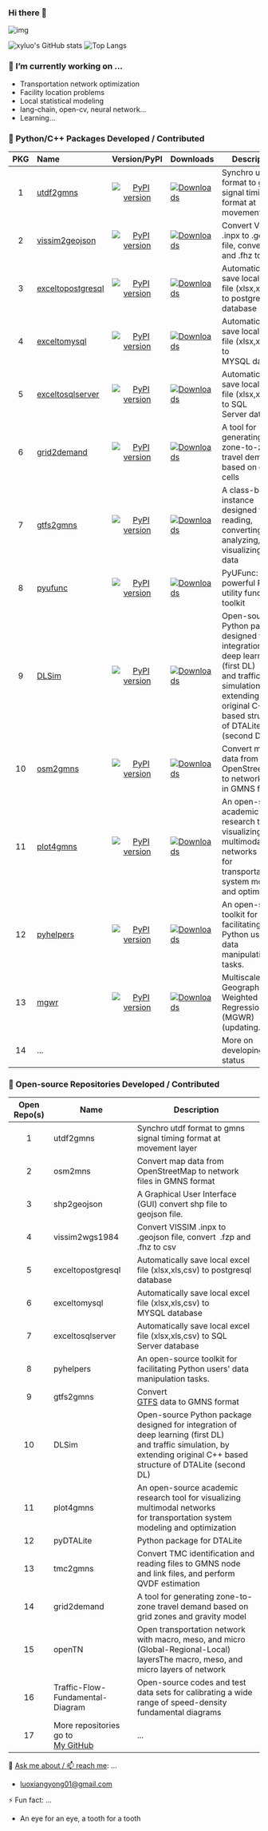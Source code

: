 ### Hi there 👋

![img](https://komarev.com/ghpvc/?username=xyluo25&label=xyluo25+PROFILE+VIEWS:+2023-+&color=green)

![xyluo's GitHub stats](https://github-readme-stats.vercel.app/api?username=xyluo25&rank_icon=github&show=prs_merged_percentage&hide=contribs) ![Top Langs](https://github-readme-stats.vercel.app/api/top-langs/?username=xyluo25&layout=compact&hide=html,Dockerfile&langs_count=8)

### **🔭 I’m currently working on ...**

* Transportation network optimization
* Facility location problems
* Local statistical modeling
* lang-chain, open-cv, neural network...
* Learning...

### **🌱 Python/C++ Packages Developed / Contributed**


| PKG | Name                                                              |                                                 Version/PyPI                                                 | Downloads                                                                                                     | Description                                                                                                                                                                   |
| :---: | :------------------------------------------------------------------ | :-------------------------------------------------------------------------------------------------------------: | --------------------------------------------------------------------------------------------------------------- | ------------------------------------------------------------------------------------------------------------------------------------------------------------------------------- |
|  1  | [utdf2gmns](https://github.com/xyluo25/utdf2gmns)                 |         [![PyPI version](https://badge.fury.io/py/utdf2gmns.svg)](https://badge.fury.io/py/utdf2gmns)         | [![Downloads](https://static.pepy.tech/badge/utdf2gmns)](https://pepy.tech/project/utdf2gmns)                 | Synchro utdf format to gmns signal timing format at movement layer                                                                                                            |
|  2  | [vissim2geojson](https://github.com/xyluo25/vissim2wgs1984)       |    [![PyPI version](https://badge.fury.io/py/vissim2geojson.svg)](https://badge.fury.io/py/vissim2geojson)    | [![Downloads](https://static.pepy.tech/badge/vissim2geojson)](https://pepy.tech/project/vissim2geojson)       | Convert VISSIM .inpx to .geojson file, convert  .fzp and .fhz to csv                                                                                                       |
|  3  | [exceltopostgresql](https://github.com/xyluo25/exceltopostgresql) | [![PyPI version](https://badge.fury.io/py/exceltopostgresql.svg)](https://badge.fury.io/py/exceltopostgresql) | [![Downloads](https://static.pepy.tech/badge/exceltopostgresql)](https://pepy.tech/project/exceltopostgresql) | Automatically save local excel file (xlsx,xls,csv) to postgresql database                                                                                                   |
|  4  | [exceltomysql](https://github.com/xyluo25/exceltomysql)           |      [![PyPI version](https://badge.fury.io/py/exceltomysql.svg)](https://badge.fury.io/py/exceltomysql)      | [![Downloads](https://static.pepy.tech/badge/exceltomysql)](https://pepy.tech/project/exceltomysql)           | Automatically save local excel file (xlsx,xls,csv) to MYSQL database                                                                                                        |
|  5  | [exceltosqlserver](https://github.com/xyluo25/exceltosqlserver)   |  [![PyPI version](https://badge.fury.io/py/exceltosqlserver.svg)](https://badge.fury.io/py/exceltosqlserver)  | [![Downloads](https://static.pepy.tech/badge/exceltosqlserver)](https://pepy.tech/project/exceltosqlserver)   | Automatically save local excel file (xlsx,xls,csv) to SQL Server database                                                                                                   |
|  6  | [grid2demand](https://github.com/xyluo25/grid2demand)             |       [![PyPI version](https://badge.fury.io/py/grid2demand.svg)](https://badge.fury.io/py/grid2demand)       | [![Downloads](https://static.pepy.tech/badge/grid2demand)](https://pepy.tech/project/grid2demand)             | A tool for generating zone-to-zone travel demand based on grid cells                                                                                                          |
|  7  | [gtfs2gmns](https://github.com/xyluo25/gtfs2gmns)                 |         [![PyPI version](https://badge.fury.io/py/gtfs2gmns.svg)](https://badge.fury.io/py/gtfs2gmns)         | [![Downloads](https://static.pepy.tech/badge/%20gtfs2gmns)](https://pepy.tech/project/%20gtfs2gmns)           | A class-based instance designed for reading, converting, analyzing, and visualizing GTFS data                                                                                 |
|  8  | [pyufunc](https://github.com/xyluo25/pyufunc)                     |           [![PyPI version](https://badge.fury.io/py/pyufunc.svg)](https://badge.fury.io/py/pyufunc)           | [![Downloads](https://static.pepy.tech/badge/pyufunc)](https://pepy.tech/project/pyufunc)                     | PyUFunc: powerful Python utility function toolkit                                                                                                                             |
|  9  | [DLSim](https://github.com/xyluo25/DLSim-MRM)                     |             [![PyPI version](https://badge.fury.io/py/DLSim.svg)](https://badge.fury.io/py/DLSim)             | [![Downloads](https://static.pepy.tech/badge/dlsim)](https://pepy.tech/project/dlsim)                         | Open-source Python package designed for integration of deep learning (first DL)<br/> and traffic simulation, by extending original C++ based structure of DTALite (second DL) |
| 10 | [osm2gmns](https://github.com/xyluo25/OSM2GMNS)                   |          [![PyPI version](https://badge.fury.io/py/osm2gmns.svg)](https://badge.fury.io/py/osm2gmns)          | [![Downloads](https://static.pepy.tech/badge/osm2gmns)](https://pepy.tech/project/osm2gmns)                   | Convert map data from OpenStreetMap to network files in GMNS format                                                                                                           |
| 11 | [plot4gmns](https://github.com/xyluo25/plot4gmns)                 |         [![PyPI version](https://badge.fury.io/py/plot4gmns.svg)](https://badge.fury.io/py/plot4gmns)         | [![Downloads](https://static.pepy.tech/badge/plot4gmns)](https://pepy.tech/project/plot4gmns)                 | An open-source academic research tool for visualizing multimodal networks<br /> for transportation system modeling and optimization                                           |
| 12 | [pyhelpers](https://github.com/xyluo25/pyhelpers)                 |         [![PyPI version](https://badge.fury.io/py/pyhelpers.svg)](https://badge.fury.io/py/pyhelpers)         | [![Downloads](https://static.pepy.tech/badge/pyhelpers)](https://pepy.tech/project/pyhelpers)                 | An open-source toolkit for facilitating Python users' data manipulation tasks.                                                                                                |
| 13 | [mgwr](https://github.com/xyluo25/mgwr)                           |              [![PyPI version](https://badge.fury.io/py/mgwr.svg)](https://badge.fury.io/py/mgwr)              | [![Downloads](https://static.pepy.tech/badge/mgwr)](https://pepy.tech/project/mgwr)                           | Multiscale Geographically Weighted Regression (MGWR) (updating...)                                                                                                            |
| 14 | ...                                                               |                                                                                                               |                                                                                                               | More on developing status                                                                                                                                                     |

### **👯 Open-source Repositories Developed / Contributed**


| Open Repo(s) | Name                                                                                 | Description                                                                                                                                                                  |
| :------------: | -------------------------------------------------------------------------------------- | ------------------------------------------------------------------------------------------------------------------------------------------------------------------------------ |
|      1      | utdf2gmns                                                                            | Synchro utdf format to gmns signal timing format at movement layer                                                                                                           |
|      2      | osm2mns                                                                              | Convert map data from OpenStreetMap to network files in GMNS format                                                                                                          |
|      3      | shp2geojson                                                                          | A Graphical User Interface (GUI) convert shp file to geojson file.                                                                                                           |
|      4      | vissim2wgs1984                                                                       | Convert VISSIM .inpx to .geojson file, convert  .fzp and .fhz to csv                                                                                                      |
|      5      | exceltopostgresql                                                                    | Automatically save local excel file (xlsx,xls,csv) to postgresql database                                                                                                  |
|      6      | exceltomysql                                                                         | Automatically save local excel file (xlsx,xls,csv) to MYSQL database                                                                                                       |
|      7      | exceltosqlserver                                                                     | Automatically save local excel file (xlsx,xls,csv) to SQL Server database                                                                                                  |
|      8      | pyhelpers                                                                            | An open-source toolkit for facilitating Python users' data manipulation tasks.                                                                                               |
|      9      | gtfs2gmns                                                                            | Convert<br> [GTFS](https://gtfs.org/) data to GMNS format                                                                                                                    |
|      10      | DLSim                                                                                | Open-source Python package designed for integration of deep learning (first DL)<br> and traffic simulation, by extending original C++ based structure of DTALite (second DL) |
|      11      | plot4gmns                                                                            | An open-source academic research tool for visualizing multimodal networks<br> for transportation system modeling and optimization                                            |
|      12      | pyDTALite                                                                            | Python package for DTALite                                                                                                                                                   |
|      13      | tmc2gmns                                                                             | Convert TMC identification and reading files to GMNS node and link files, and perform QVDF estimation                                                                        |
|      14      | grid2demand                                                                          | A tool for generating zone-to-zone travel demand based on grid zones and gravity model                                                                                       |
|      15      | openTN                                                                               | Open transportation network with macro, meso, and micro (Global-Regional-Local) layersThe macro, meso, and micro layers of network                                           |
|      16      | Traffic-Flow-Fundamental-Diagram                                                     | Open-source codes and test data sets for calibrating a wide range of speed-density fundamental diagrams                                                                      |
|      17      | More repositories go to<br> [My GitHub](https://github.com/xyluo25?tab=repositories) | ...                                                                                                                                                                          |

💬 [Ask me about / 📫 reach me](xyluo25.github.io):  ...

* [luoxiangyong01@gmail.com](mailto:luoxiangyong01@gmail.com)

⚡ Fun fact: ...

* An eye for an eye, a tooth for a tooth
